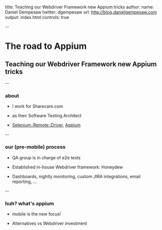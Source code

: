 title: Teaching our Webdriver Framework new Appium tricks
author:
  name: Daniel Gempesaw
  twitter: dgempesaw
  url: http://blog.danielgempesaw.com
output: index.html
controls: true

--

# The road to Appium
## Teaching our Webdriver Framework new Appium tricks

--

### about

* I work for Sharecare.com

<!-- I work for Sharecare.com, which is a health and wellness -->
<!-- platform. We aim to provide our users with information and -->
<!-- resources to help improve their health.  We've got a social media -->
<!-- aspect of our site so that our users can interact with each -->
<!-- other, and then a CMS portion where we're presenting curated -->
<!-- content like question/answer documents for our users, so our -->
<!-- testing spans a wide range of responsibilities.-->

* as their Software Testing Architect

<!-- My title is Software Testing Architect, which basically means I'm -->
<!-- in charge of all of the in-house tooling that our QA group uses -->
<!-- for testing. Any time we've got a new challenge or set up to -->
<!-- test, I'll either adapt an existing tool to fit the challenge or -->
<!-- create something new as approriate. -->

* [Selenium::Remote::Driver][srd], [Appium][]

<!-- I also moved into the maintainer role for the Perl Webdriver -->
<!-- bindings, and I just started working on the perl Appium bindings -->
<!-- a few weeks ago. -->

[srd]: https://metacpan.org/pod/Selenium::Remote::Driver
[Appium]: https://metacpan.org/pod/Appium

--

### our (pre-mobile) process

* QA group is in charge of e2e tests

<!-- To set the scene a little bit, our process at the beginning of -->
<!-- the year relied heavily on our in-house Webdriver framework. Our -->
<!-- devs worked on features and bugfixes and generate builds for us -->
<!-- to test. We'd use a combination of automated tests for -->
<!-- functionality along with manual verification of the newest -->
<!-- features, right, and each sprint our automated test suite would -->
<!-- grow a little bit. -->

* Established in-house Webdriver framework: Honeydew

<!-- Our in-webdriver framework is named Honeydew, as an amazingly -->
<!-- clever pun off of Cucumber. A couple years ago we had decided to -->
<!-- make our own framework in Perl to give us a bit more flexibility, -->
<!-- and it kept us internally consistent, since many of our other -->
<!-- internal tools were written in perl. Other than being in Perl, -->
<!-- the basics are pretty similar- it accepts Gherkin-style -->
<!-- Given-When-Then feature files and parses them into Webdriver -->
<!-- instructions. We use the feature files not only as tests but also -->
<!-- as readable documentation, and as part of our onboarding for new -->
<!-- hires to help them get familiarized with the site. -->

* Dashboards, nightly monitoring, custom JIRA integrations, email
  reporting, ...

<!-- We were pretty heavily invested in Webdriver - we've got a custom -->
<!-- IDE for authoring our features, similar to Cucumber Pro's -->
<!-- offerings, dashboards, email reporting, nightly monitoring, -->
<!-- integrations with JIRA, our bug tracker, tie-ins with our -->
<!-- TeamCity CI servers, and a substantial adoption of the Gherkin -->
<!-- syntax. -->

--

### huh? what's appium

* mobile is the new focus!

<!-- Earlier this year, Sharecare decided to prioritize mobile - both -->
<!-- for our website and also in the form of new mobile apps. move -->
<!-- fast without breaking things! For me, this meant we needed to -->
<!-- assess the mobile testing frameworks and come up with a workable -->
<!-- solution. -->

* Alternatives vs Webdriver investment

<!-- Like everyone else, we looked at a number of different options, -->
<!-- and Appium came out as the clear choice.  -->

